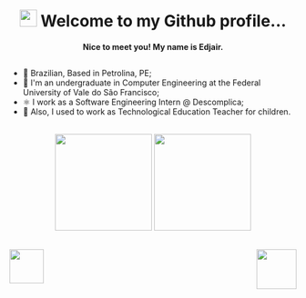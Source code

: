 # <div align="center"><img src="https://raw.githubusercontent.com/gist/theAdityaNVS/f5b585d1082da2dffffea32434f37956/raw/7f9552d0a179b4f84059259fa878199e369b069c/GitHub-logo.gif" width="30px"> Welcome to my Github profile...</div>
#### <div align="center"> Nice to meet you! My name is Edjair. </div>
## 
- 🏡 Brazilian, Based in Petrolina, PE;
- 📕 I'm an undergraduate in Computer Engineering at the Federal University of Vale do São Francisco; 
- ⚛️ I work as a Software Engineering Intern @ Descomplica;
- 🤖 Also, I used to work as Technological Education Teacher for children. 
<br>
<div align="center">
    <img height="170em" src="https://github-readme-stats.vercel.app/api?username=edjairaguiar&show_icons=true&theme=highcontrast&include_all_commits=true&count_private=true" />
    <img height="170em" src="https://github-readme-stats.vercel.app/api/top-langs/?username=edjairaguiar&layout=compact&langs_count=6&theme=highcontrast" />
</div>

##

<div>
  <img alight="left" height="60px" src = "https://cdn.imp-multimedia.com/2npvblmhp4e88sc80k.png" />
  <img align="right" height="70px" src = "https://64.media.tumblr.com/1e3be401614270e4cbe7e4830c22aed9/482c5ff5dceffcb4-fd/s2048x3072/8c8bbafc284b24eabf2e95099a89898ca7ebdd66.gif" /> 
</div>

